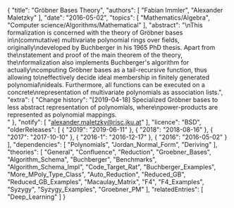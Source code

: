 {
    "title": "Gröbner Bases Theory",
    "authors": [
        "Fabian Immler",
        "Alexander Maletzky"
    ],
    "date": "2016-05-02",
    "topics": [
        "Mathematics/Algebra",
        "Computer science/Algorithms/Mathematical"
    ],
    "abstract": "\nThis formalization is concerned with the theory of Gröbner bases in\n(commutative) multivariate polynomial rings over fields, originally\ndeveloped by Buchberger in his 1965 PhD thesis. Apart from the\nstatement and proof of the main theorem of the theory, the\nformalization also implements Buchberger's algorithm for actually\ncomputing Gröbner bases as a tail-recursive function, thus allowing to\neffectively decide ideal membership in finitely generated polynomial\nideals. Furthermore, all functions can be executed on a concrete\nrepresentation of multivariate polynomials as association lists.",
    "extra": {
        "Change history": "[2019-04-18] Specialized Gröbner bases to less abstract representation of polynomials, where\npower-products are represented as polynomial mappings.<br>"
    },
    "notify": [
        "alexander.maletzky@risc.jku.at"
    ],
    "licence": "BSD",
    "olderReleases": [
        {
            "2019": "2019-06-11"
        },
        {
            "2018": "2018-08-16"
        },
        {
            "2017": "2017-10-10"
        },
        {
            "2016-1": "2016-12-17"
        },
        {
            "2016": "2016-05-02"
        }
    ],
    "dependencies": [
        "Polynomials",
        "Jordan_Normal_Form",
        "Deriving"
    ],
    "theories": [
        "General",
        "Confluence",
        "Reduction",
        "Groebner_Bases",
        "Algorithm_Schema",
        "Buchberger",
        "Benchmarks",
        "Algorithm_Schema_Impl",
        "Code_Target_Rat",
        "Buchberger_Examples",
        "More_MPoly_Type_Class",
        "Auto_Reduction",
        "Reduced_GB",
        "Reduced_GB_Examples",
        "Macaulay_Matrix",
        "F4",
        "F4_Examples",
        "Syzygy",
        "Syzygy_Examples",
        "Groebner_PM"
    ],
    "relatedEntries": [
        "Deep_Learning"
    ]
}